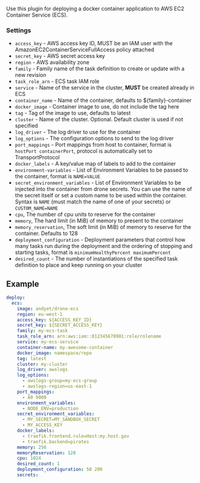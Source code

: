 Use this plugin for deploying a docker container application to AWS EC2 Container Service (ECS).

### Settings

* `access_key` - AWS access key ID, MUST be an IAM user with the AmazonEC2ContainerServiceFullAccess policy attached
* `secret_key` - AWS secret access key
* `region` - AWS availability zone
* `family` - Family name of the task definition to create or update with a new revision
* `task_role_arn` - ECS task IAM role
* `service` - Name of the service in the cluster, **MUST** be created already in ECS
* `container_name` - Name of the container, defaults to ${family}-container
* `docker_image` - Container image to use, do not include the tag here
* `tag` - Tag of the image to use, defaults to latest
* `cluster` - Name of the cluster. Optional. Default cluster is used if not specified
* `log_driver` - The log driver to use for the container
* `log_options` - The configuration options to send to the log driver
* `port_mappings` - Port mappings from host to container, format is `hostPort containerPort`, protocol is automatically set to TransportProtocol
* `docker_labels` - A key/value map of labels to add to the container
* `environment-variables` - List of Environment Variables to be passed to the container, format is `NAME=VALUE`
* `secret_environment_variables` - List of Environment Variables to be injected into the container from drone secrets. You can use the name of the secret itself or set a custom name to be used within the container. Syntax is `NAME` (must match the name of one of your secrets) or `CUSTOM_NAME=NAME`
* `cpu`, The number of cpu units to reserve for the container
* `memory`, The hard limit (in MiB) of memory to present to the container
* `memory_reservation`, The soft limit (in MiB) of memory to reserve for the container. Defaults to 128
* `deployment_configuration` - Deployment parameters that control how many tasks run during the deployment and the ordering of stopping and starting tasks, format is `minimumHealthyPercent maximumPercent`
* `desired_count` - The number of instantiations of the specified task definition to place and keep running on your cluster

## Example

```yaml
deploy:
  ecs:
    image: andyet/drone-ecs
    region: eu-west-1
    access_key: ${ACCESS_KEY_ID}
    secret_key: ${SECRET_ACCESS_KEY}
    family: my-ecs-task
    task_role_arn: arn:aws:iam::012345678901:role/rolename
    service: my-ecs-service
    container-name: my-awesome-container
    docker_image: namespace/repo
    tag: latest
    cluster: my-cluster
    log_driver: awslogs
    log_options:
      - awslogs-group=my-ecs-group
      - awslogs-region=us-east-1
    port_mappings:
      - 80 9000
    environment_variables:
      - NODE_ENV=production
    secret_environment_variables:
      - MY_SECRET=MY_SANDBOX_SECRET
      - MY_ACCESS_KEY
    docker_labels:
      - traefik.frontend.rule=Host:my.host.gov
      - traefik.backend=pirates
    memory: 256
    memoryReservation: 128
    cpu: 1024
    desired_count: 1
    deployment_configuration: 50 200
    secrets:

```
